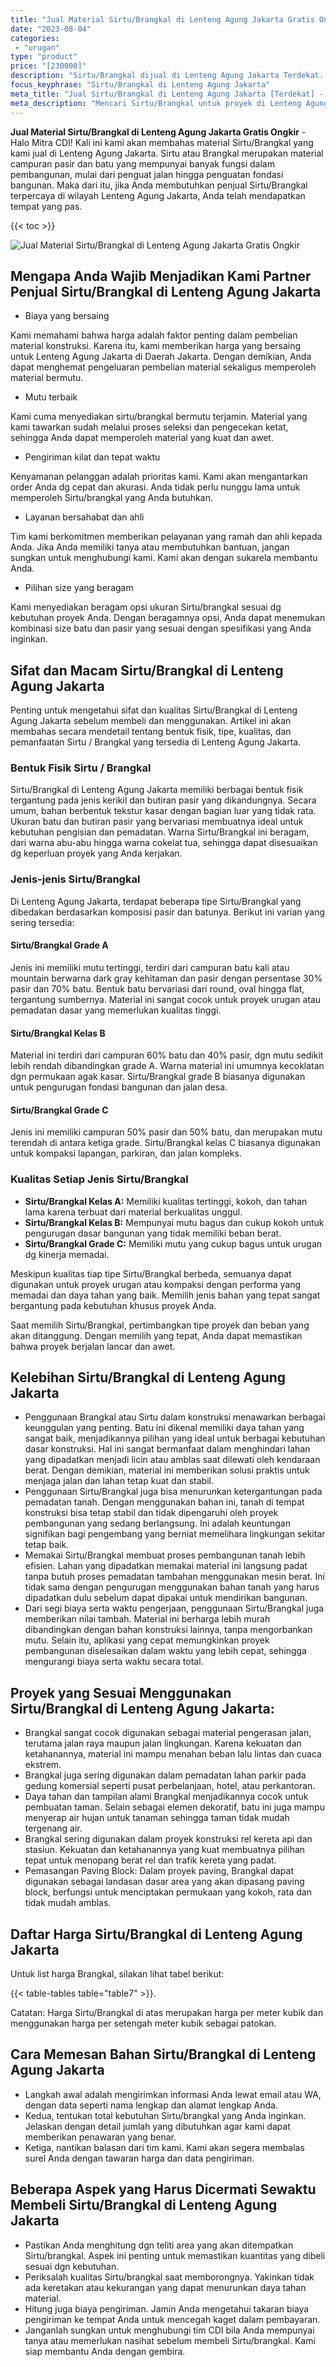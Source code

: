 ```yaml
---
title: "Jual Material Sirtu/Brangkal di Lenteng Agung Jakarta Gratis Ongkir"
date: "2023-08-04"
categories:
 - "urugan"
type: "product"
price: "[230000]"
description: "Sirtu/Brangkal dijual di Lenteng Agung Jakarta Terdekat. Sirtu/Brangkal ini sering dipakai dalam proyek konstruksi sebagai material pengurukan yang padat dan awet. Kontak kami untuk mendapatkan informasi lebih lanjut."
focus_keyphrase: "Sirtu/Brangkal di Lenteng Agung Jakarta"
meta_title: "Jual Sirtu/Brangkal di Lenteng Agung Jakarta [Terdekat] - CDI"
meta_description: "Mencari Sirtu/Brangkal untuk proyek di Lenteng Agung Jakarta? Kami memiliki Sirtu/Brangkal berkualitas untuk material pengurukan. Segera dapatkan penawaran terbaik."
---
```


**Jual Material Sirtu/Brangkal di Lenteng Agung Jakarta Gratis Ongkir** - Halo Mitra CDI! Kali ini kami akan membahas material Sirtu/Brangkal yang kami jual di Lenteng Agung Jakarta. Sirtu atau Brangkal merupakan material campuran pasir dan batu yang mempunyai banyak fungsi dalam pembangunan, mulai dari penguat jalan hingga penguatan fondasi bangunan. Maka dari itu, jika Anda membutuhkan penjual Sirtu/Brangkal terpercaya di wilayah Lenteng Agung Jakarta, Anda telah mendapatkan tempat yang pas.

{{< toc >}}

![Jual Material Sirtu/Brangkal di Lenteng Agung Jakarta Gratis Ongkir](/images/urugan/sirtu-urug-24.jpg)

## Mengapa Anda Wajib Menjadikan Kami Partner Penjual Sirtu/Brangkal di Lenteng Agung Jakarta

*   Biaya yang bersaing

Kami memahami bahwa harga adalah faktor penting dalam pembelian material konstruksi. Karena itu, kami memberikan harga yang bersaing untuk Lenteng Agung Jakarta di Daerah Jakarta. Dengan demikian, Anda dapat menghemat pengeluaran pembelian material sekaligus memperoleh material bermutu.
*   Mutu terbaik

Kami cuma menyediakan sirtu/brangkal bermutu terjamin. Material yang kami tawarkan sudah melalui proses seleksi dan pengecekan ketat, sehingga Anda dapat memperoleh material yang kuat dan awet.
*   Pengiriman kilat dan tepat waktu

Kenyamanan pelanggan adalah prioritas kami. Kami akan mengantarkan order Anda dg cepat dan akurasi. Anda tidak perlu nunggu lama untuk memperoleh Sirtu/brangkal yang Anda butuhkan.
*   Layanan bersahabat dan ahli

Tim kami berkomitmen memberikan pelayanan yang ramah dan ahli kepada Anda. Jika Anda memiliki tanya atau membutuhkan bantuan, jangan sungkan untuk menghubungi kami. Kami akan dengan sukarela membantu Anda.
*   Pilihan size yang beragam

Kami menyediakan beragam opsi ukuran Sirtu/brangkal sesuai dg kebutuhan proyek Anda. Dengan beragamnya opsi, Anda dapat menemukan kombinasi size batu dan pasir yang sesuai dengan spesifikasi yang Anda inginkan.

## Sifat dan Macam Sirtu/Brangkal di Lenteng Agung Jakarta

Penting untuk mengetahui sifat dan kualitas Sirtu/Brangkal di Lenteng Agung Jakarta sebelum membeli dan menggunakan. Artikel ini akan membahas secara mendetail tentang bentuk fisik, tipe, kualitas, dan pemanfaatan Sirtu / Brangkal yang tersedia di Lenteng Agung Jakarta.

### Bentuk Fisik Sirtu / Brangkal

Sirtu/Brangkal di Lenteng Agung Jakarta memiliki berbagai bentuk fisik tergantung pada jenis kerikil dan butiran pasir yang dikandungnya. Secara umum, bahan berbentuk tekstur kasar dengan bagian luar yang tidak rata. Ukuran batu dan butiran pasir yang bervariasi membuatnya ideal untuk kebutuhan pengisian dan pemadatan. Warna Sirtu/Brangkal ini beragam, dari warna abu-abu hingga warna cokelat tua, sehingga dapat disesuaikan dg keperluan proyek yang Anda kerjakan.

### Jenis-jenis Sirtu/Brangkal

Di Lenteng Agung Jakarta, terdapat beberapa tipe Sirtu/Brangkal yang dibedakan berdasarkan komposisi pasir dan batunya. Berikut ini varian yang sering tersedia:

#### Sirtu/Brangkal Grade A

Jenis ini memiliki mutu tertinggi, terdiri dari campuran batu kali atau mountain berwarna dark gray kehitaman dan pasir dengan persentase 30% pasir dan 70% batu. Bentuk batu bervariasi dari round, oval hingga flat, tergantung sumbernya. Material ini sangat cocok untuk proyek urugan atau pemadatan dasar yang memerlukan kualitas tinggi.

#### Sirtu/Brangkal Kelas B

Material ini terdiri dari campuran 60% batu dan 40% pasir, dgn mutu sedikit lebih rendah dibandingkan grade A. Warna material ini umumnya kecoklatan dgn permukaan agak kasar. Sirtu/Brangkal grade B biasanya digunakan untuk pengurugan fondasi bangunan dan jalan desa.

#### Sirtu/Brangkal Grade C

Jenis ini memiliki campuran 50% pasir dan 50% batu, dan merupakan mutu terendah di antara ketiga grade. Sirtu/Brangkal kelas C biasanya digunakan untuk kompaksi lapangan, parkiran, dan jalan kompleks.

### Kualitas Setiap Jenis Sirtu/Brangkal

*   **Sirtu/Brangkal Kelas A:** Memiliki kualitas tertinggi, kokoh, dan tahan lama karena terbuat dari material berkualitas unggul.
*   **Sirtu/Brangkal Kelas B:** Mempunyai mutu bagus dan cukup kokoh untuk pengurugan dasar bangunan yang tidak memiliki beban berat.
*   **Sirtu/Brangkal Grade C:** Memiliki mutu yang cukup bagus untuk urugan dg kinerja memadai.

Meskipun kualitas tiap tipe Sirtu/Brangkal berbeda, semuanya dapat digunakan untuk proyek urugan atau kompaksi dengan performa yang memadai dan daya tahan yang baik. Memilih jenis bahan yang tepat sangat bergantung pada kebutuhan khusus proyek Anda.

Saat memilih Sirtu/Brangkal, pertimbangkan tipe proyek dan beban yang akan ditanggung. Dengan memilih yang tepat, Anda dapat memastikan bahwa proyek berjalan lancar dan awet.

## Kelebihan Sirtu/Brangkal di Lenteng Agung Jakarta

*   Penggunaan Brangkal atau Sirtu dalam konstruksi menawarkan berbagai keunggulan yang penting. Batu ini dikenal memiliki daya tahan yang sangat baik, menjadikannya pilihan yang ideal untuk berbagai kebutuhan dasar konstruksi. Hal ini sangat bermanfaat dalam menghindari lahan yang dipadatkan menjadi licin atau amblas saat dilewati oleh kendaraan berat. Dengan demikian, material ini memberikan solusi praktis untuk menjaga jalan dan lahan tetap kuat dan stabil.
*   Penggunaan Sirtu/Brangkal juga bisa menurunkan ketergantungan pada pemadatan tanah. Dengan menggunakan bahan ini, tanah di tempat konstruksi bisa tetap stabil dan tidak dipengaruhi oleh proyek pembangunan yang sedang berlangsung. Ini adalah keuntungan signifikan bagi pengembang yang berniat memelihara lingkungan sekitar tetap baik.
*   Memakai Sirtu/Brangkal membuat proses pembangunan tanah lebih efisien. Lahan yang dipadatkan memakai material ini langsung padat tanpa butuh proses pemadatan tambahan menggunakan mesin berat. Ini tidak sama dengan pengurugan menggunakan bahan tanah yang harus dipadatkan dulu sebelum dapat dipakai untuk mendirikan bangunan.
*   Dari segi biaya serta waktu pengerjaan, penggunaan Sirtu/Brangkal juga memberikan nilai tambah. Material ini berharga lebih murah dibandingkan dengan bahan konstruksi lainnya, tanpa mengorbankan mutu. Selain itu, aplikasi yang cepat memungkinkan proyek pembangunan diselesaikan dalam waktu yang lebih cepat, sehingga mengurangi biaya serta waktu secara total.

## Proyek yang Sesuai Menggunakan Sirtu/Brangkal di Lenteng Agung Jakarta:

*   Brangkal sangat cocok digunakan sebagai material pengerasan jalan, terutama jalan raya maupun jalan lingkungan. Karena kekuatan dan ketahanannya, material ini mampu menahan beban lalu lintas dan cuaca ekstrem.
*   Brangkal juga sering digunakan dalam pemadatan lahan parkir pada gedung komersial seperti pusat perbelanjaan, hotel, atau perkantoran.
*   Daya tahan dan tampilan alami Brangkal menjadikannya cocok untuk pembuatan taman. Selain sebagai elemen dekoratif, batu ini juga mampu menyerap air hujan untuk tanaman sehingga taman tidak mudah tergenang air.
*   Brangkal sering digunakan dalam proyek konstruksi rel kereta api dan stasiun. Kekuatan dan ketahanannya yang kuat membuatnya pilihan tepat untuk menopang berat rel dan trafik kereta yang padat.
*   Pemasangan Paving Block: Dalam proyek paving, Brangkal dapat digunakan sebagai landasan dasar area yang akan dipasang paving block, berfungsi untuk menciptakan permukaan yang kokoh, rata dan tidak mudah amblas.

## Daftar Harga Sirtu/Brangkal di Lenteng Agung Jakarta

Untuk list harga Brangkal, silakan lihat tabel berikut:

{{< table-tables table="table7" >}}.

Catatan: Harga Sirtu/Brangkal di atas merupakan harga per meter kubik dan menggunakan harga per setengah meter kubik sebagai patokan.

## Cara Memesan Bahan Sirtu/Brangkal di Lenteng Agung Jakarta

*   Langkah awal adalah mengirimkan informasi Anda lewat email atau WA, dengan data seperti nama lengkap dan alamat lengkap Anda.
*   Kedua, tentukan total kebutuhan Sirtu/brangkal yang Anda inginkan. Jelaskan dengan detail jumlah yang dibutuhkan agar kami dapat memberikan penawaran yang benar.
*   Ketiga, nantikan balasan dari tim kami. Kami akan segera membalas surel Anda dengan tawaran harga dan data pengiriman.

## Beberapa Aspek yang Harus Dicermati Sewaktu Membeli Sirtu/Brangkal di Lenteng Agung Jakarta

*   Pastikan Anda menghitung dgn teliti area yang akan ditempatkan Sirtu/brangkal. Aspek ini penting untuk memastikan kuantitas yang dibeli sesuai dgn kebutuhan.
*   Periksalah kualitas Sirtu/brangkal saat memborongnya. Yakinkan tidak ada keretakan atau kekurangan yang dapat menurunkan daya tahan material.
*   Hitung juga biaya pengiriman. Jamin Anda mengetahui takaran biaya pengiriman ke tempat Anda untuk mencegah kaget dalam pembayaran.
*   Janganlah sungkan untuk menghubungi tim CDI bila Anda mempunyai tanya atau memerlukan nasihat sebelum membeli Sirtu/brangkal. Kami siap membantu Anda dengan gembira.